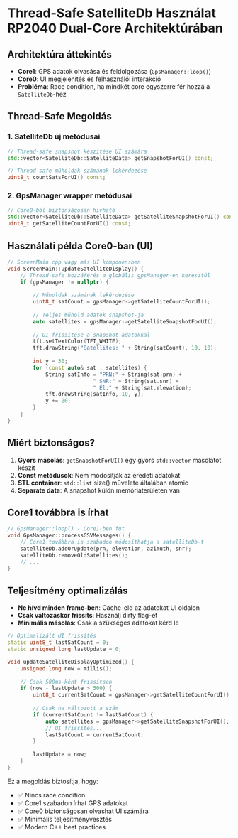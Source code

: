 # Thread-Safe SatelliteDb Használat RP2040 Dual-Core Architektúrában

## Architektúra áttekintés

- **Core1**: GPS adatok olvasása és feldolgozása (`GpsManager::loop()`)
- **Core0**: UI megjelenítés és felhasználói interakció
- **Probléma**: Race condition, ha mindkét core egyszerre fér hozzá a `SatelliteDb`-hez

## Thread-Safe Megoldás

### 1. SatelliteDb új metódusai

```cpp
// Thread-safe snapshot készítése UI számára
std::vector<SatelliteDb::SatelliteData> getSnapshotForUI() const;

// Thread-safe műholdak számának lekérdezése
uint8_t countSatsForUI() const;
```

### 2. GpsManager wrapper metódusai

```cpp
// Core0-ból biztonságosan hívható
std::vector<SatelliteDb::SatelliteData> getSatelliteSnapshotForUI() const;
uint8_t getSatelliteCountForUI() const;
```

## Használati példa Core0-ban (UI)

```cpp
// ScreenMain.cpp vagy más UI komponensben
void ScreenMain::updateSatelliteDisplay() {
    // Thread-safe hozzáférés a globális gpsManager-en keresztül
    if (gpsManager != nullptr) {
        
        // Műholdak számának lekérdezése
        uint8_t satCount = gpsManager->getSatelliteCountForUI();
        
        // Teljes műhold adatok snapshot-ja
        auto satellites = gpsManager->getSatelliteSnapshotForUI();
        
        // UI frissítése a snapshot adatokkal
        tft.setTextColor(TFT_WHITE);
        tft.drawString("Satellites: " + String(satCount), 10, 10);
        
        int y = 30;
        for (const auto& sat : satellites) {
            String satInfo = "PRN:" + String(sat.prn) + 
                           " SNR:" + String(sat.snr) + 
                           " El:" + String(sat.elevation);
            tft.drawString(satInfo, 10, y);
            y += 20;
        }
    }
}
```

## Miért biztonságos?

1. **Gyors másolás**: `getSnapshotForUI()` egy gyors `std::vector` másolatot készít
2. **Const metódusok**: Nem módosítják az eredeti adatokat
3. **STL container**: `std::list` size() művelete általában atomic
4. **Separate data**: A snapshot külön memóriaterületen van

## Core1 továbbra is írhat

```cpp
// GpsManager::loop() - Core1-ben fut
void GpsManager::processGSVMessages() {
    // Core1 továbbra is szabadon módosíthatja a satelliteDb-t
    satelliteDb.addOrUpdate(prn, elevation, azimuth, snr);
    satelliteDb.removeOldSatellites();
    // ...
}
```

## Teljesítmény optimalizálás

- **Ne hívd minden frame-ben**: Cache-eld az adatokat UI oldalon
- **Csak változáskor frissíts**: Használj dirty flag-et
- **Minimális másolás**: Csak a szükséges adatokat kérd le

```cpp
// Optimalizált UI frissítés
static uint8_t lastSatCount = 0;
static unsigned long lastUpdate = 0;

void updateSatelliteDisplayOptimized() {
    unsigned long now = millis();
    
    // Csak 500ms-ként frissítsen
    if (now - lastUpdate > 500) {
        uint8_t currentSatCount = gpsManager->getSatelliteCountForUI();
        
        // Csak ha változott a szám
        if (currentSatCount != lastSatCount) {
            auto satellites = gpsManager->getSatelliteSnapshotForUI();
            // UI frissítés...
            lastSatCount = currentSatCount;
        }
        
        lastUpdate = now;
    }
}
```

Ez a megoldás biztosítja, hogy:
- ✅ Nincs race condition
- ✅ Core1 szabadon írhat GPS adatokat  
- ✅ Core0 biztonságosan olvashat UI számára
- ✅ Minimális teljesítményvesztés
- ✅ Modern C++ best practices
